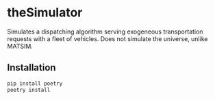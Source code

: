 # theSimulator
Simulates a dispatching algorithm serving exogeneous transportation requests with a fleet of vehicles. Does not simulate the universe, unlike MATSIM.

## Installation
```sh
pip install poetry
poetry install
```
